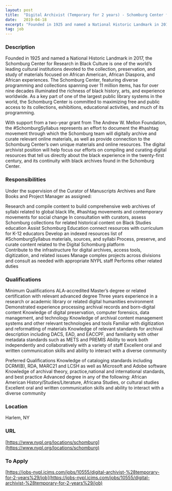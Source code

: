 ```yaml
---
layout: post
title:  "Digital Archivist (Temporary for 2 years) - Schomburg Center for Research in Black Culture - New York Public Library"
date:   2019-04-18
excerpt: "Founded in 1925 and named a National Historic Landmark in 2017, the Schomburg Center for Research in Black Culture is one of the world’s leading cultural institutions devoted to the collection, preservation, and study of materials focused on African American, African Diaspora, and African experiences. The Schomburg Center, featuring diverse..."
tag: job
---
```


### Description   

Founded in 1925 and named a National Historic Landmark in 2017, the Schomburg Center for Research in Black Culture is one of the world’s leading cultural institutions devoted to the collection, preservation, and study of materials focused on African American, African Diaspora, and African experiences. The Schomburg Center, featuring diverse programming and collections spanning over 11 million items, has for over nine decades illuminated the richness of black history, arts, and experience worldwide. As a key part of one of the largest public library systems in the world, the Schomburg Center is committed to maximizing free and public access to its collections, exhibitions, educational activities, and much of its programming.

With support from a two-year grant from The Andrew W. Mellon Foundation, the #SchomburgSyllabus represents an effort to document the #hashtag movement through which the Schomburg team will digitally archive and curate relevant online materials, as well as provide connection to the Schomburg Center’s own unique materials and online resources. The digital archivist position will help focus our efforts on compiling and curating digital resources that tell us directly about the black experience in the twenty-first century, and its continuity with black archives found in the Schomburg Center.

 


### Responsibilities   


Under the supervision of the  Curator of Manuscripts Archives and Rare Books and Project Manager as assigned:

Research and compile content to build comprehensive web archives of syllabi related to global black life, #hashtag movements and contemporary movements for social change
In consultation with curators, assess Schomburg collections for related historical content on Black Studies education
Assist Schomburg Education connect resources with curriculum for K-12 educators
Develop an indexed resources list of #SchomburgSyllabus materials, sources, and syllabi
Process, preserve, and curate content related to the Digital Schomburg platform   
Contribute to the infrastructure for digital archives, access tools, digitization, and related issues
Manage complex projects across divisions and consult as needed with appropriate NYPL staff
Performs other related duties


### Qualifications   

Minimum Qualifications
ALA-accredited Master’s degree or related certification with relevant advanced degree
Three years experience in a research or academic library or related digital humanities environment
Demonstrated experience processing archival records and born-digital content
Knowledge of digital preservation, computer forensics, data management, and technology
Knowledge of archival content management systems and other relevant technologies and tools
Familiar with digitization and reformatting of materials
Knowledge of relevant standards for archival description including DACS, EAD, and EAC­CPF, and familiarity with other metadata standards such as METS and PREMIS
Ability to work both independently and collaboratively with a variety of staff
Excellent oral and written communication skills and ability to interact with a diverse community

Preferred Qualifications
Knowledge of cataloging standards including DCRM(B), RDA, MARC21 and LCSH as well as Microsoft and Adobe software
Knowledge of archival theory, practice,national and international standards, and best practice
Advanced degree in any of the following: African American History/Studies/Literature, Africana Studies, or cultural studies
Excellent oral and written communication skills and ability to interact with a diverse community




### Location   

Harlem, NY


### URL   

[https://www.nypl.org/locations/schomburg](https://www.nypl.org/locations/schomburg)

### To Apply   

[https://jobs-nypl.icims.com/jobs/10555/digital-archivist-%28temporary-for-2-years%29/job](https://jobs-nypl.icims.com/jobs/10555/digital-archivist-%28temporary-for-2-years%29/job)





